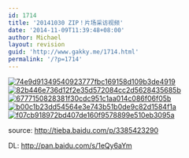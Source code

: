 ```yaml
---
id: 1714
title: '20141030 ZIP！片场采访视频'
date: '2014-11-09T11:39:48+08:00'
author: Michael
layout: revision
guid: 'http://www.gakky.me/1714.html'
permalink: '/?p=1714'
---
```


[![74e9d91349540923777fbc169158d109b3de4919](http://www.yui-aragaki.org/wp-content/uploads/2014/11/74e9d91349540923777fbc169158d109b3de4919.jpg)](http://www.yui-aragaki.org/wp-content/uploads/2014/11/74e9d91349540923777fbc169158d109b3de4919.jpg) [![82b446e736d12f2e35d572084cc2d5628435685b](http://www.yui-aragaki.org/wp-content/uploads/2014/11/82b446e736d12f2e35d572084cc2d5628435685b.jpg)](http://www.yui-aragaki.org/wp-content/uploads/2014/11/82b446e736d12f2e35d572084cc2d5628435685b.jpg) [![6777150828381f30cdc951c1aa014c086f06f05b](http://www.yui-aragaki.org/wp-content/uploads/2014/11/6777150828381f30cdc951c1aa014c086f06f05b.jpg)](http://www.yui-aragaki.org/wp-content/uploads/2014/11/6777150828381f30cdc951c1aa014c086f06f05b.jpg) [![b00c1b23dd54564e3e743b51b0de9c82d1584f1a](http://www.yui-aragaki.org/wp-content/uploads/2014/11/b00c1b23dd54564e3e743b51b0de9c82d1584f1a.jpg)](http://www.yui-aragaki.org/wp-content/uploads/2014/11/b00c1b23dd54564e3e743b51b0de9c82d1584f1a.jpg) [![f07cb918972bd407de160f9578899e510eb3095a](http://www.yui-aragaki.org/wp-content/uploads/2014/11/f07cb918972bd407de160f9578899e510eb3095a.jpg)](http://www.yui-aragaki.org/wp-content/uploads/2014/11/f07cb918972bd407de160f9578899e510eb3095a.jpg)

source: <http://tieba.baidu.com/p/3385423290>

DL: <http://pan.baidu.com/s/1eQy6aYm>